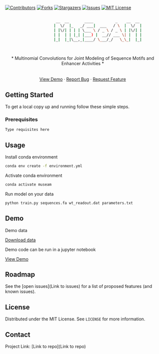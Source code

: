 <!-- PROJECT SHIELDS -->
<!--
*** I'm using markdown "reference style" links for readability.
*** Reference links are enclosed in brackets [ ] instead of parentheses ( ).
*** See the bottom of this document for the declaration of the reference variables
*** for contributors-url, forks-url, etc. This is an optional, concise syntax you may use.
*** https://www.markdownguide.org/basic-syntax/#reference-style-links
-->

[![Contributors][contributors-shield]][contributors-url]
[![Forks][forks-shield]][forks-url]
[![Stargazers][stars-shield]][stars-url]
[![Issues][issues-shield]][issues-url]
[![MIT License][license-shield]][license-url]


```sh

                       __  __       ____          _    __  __
                      |  \/  |_   _/ ___|  ___   / \  |  \/  |
                      | |\/| | | | \___ \ / _ \ / _ \ | |\/| |
                      | |  | | |_| |___) |  __// ___ \| |  | |
                      |_|  |_|\__,_|____/ \___/_/   \_\_|  |_|                           

```

<!-- PROJECT LOGO -->

<br />

<p align="center">

  <a href="https://github.com/github_username/repo_name">


  </a>

  <p align="center">
     * Multinomial Convolutions for Joint Modeling of Sequence Motifs and Enhancer Activities *
    <br />
    <br />
    <br />
    <a href="Link to demo">View Demo</a>
    ·
    <a href="Link to repo issues">Report Bug</a>
    ·
    <a href="Link to repo issues">Request Feature</a>
  </p>
</p>


<!-- GETTING STARTED -->

## Getting Started

To get a local copy up and running follow these simple steps.

### Prerequisites

```sh
Type requisites here
```


<!-- USAGE EXAMPLES -->

## Usage

Install conda environment

```sh
conda env create -f environment.yml
```

Activate conda environment

```sh
conda activate museam
```

Run model on your data

```sh
python train.py sequences.fa wt_readout.dat parameters.txt
```

## Demo

Demo data

<p>
  <p>
    <a href="Link to data download">Download data</a>
  </p>
</p>

Demo code can be run in a jupyter notebook

<p>
  <p>
    <a href="Link to demo notebook">View Demo</a>
  </p>
</p>


<!-- ROADMAP -->
## Roadmap

See the [open issues](Link to issues) for a list of proposed features (and known issues).


<!-- LICENSE -->
## License

Distributed under the MIT License. See `LICENSE` for more information.


<!-- CONTACT -->
## Contact

Project Link: [Link to repo](Link to repo)



<!-- MARKDOWN LINKS & IMAGES -->
<!-- https://www.markdownguide.org/basic-syntax/#reference-style-links -->
[contributors-shield]: https://img.shields.io/github/contributors/franciscogrisanti/Simple_Python_Template.svg?style=flat-square
[contributors-url]: https://github.com/minjunp/MuSeAM/graphs/contributors
[forks-shield]: https://img.shields.io/github/forks/franciscogrisanti/Simple_Python_Template.svg?style=flat-square
[forks-url]: https://github.com/franciscogrisanti/Simple_Python_Template/network/members
[stars-shield]: https://img.shields.io/github/stars/franciscogrisanti/Simple_Python_Template.svg?style=flat-square
[stars-url]: https://github.com/franciscogrisanti/Simple_Python_Template/stargazers
[issues-shield]: https://img.shields.io/github/issues/sameelab/Simple_Python_Template.svg?style=flat-square
[issues-url]: https://github.com/franciscogrisanti/Simple_Python_Template/issues
[license-shield]: https://img.shields.io/github/license/sameelab/Simple_Python_Template.svg?style=flat-square
[license-url]: https://github.com/franciscogrisanti/Simple_Python_Template/blob/master/LICENSE.txt

